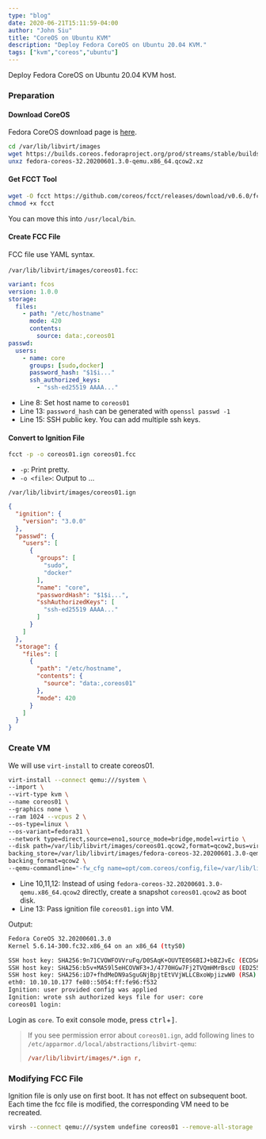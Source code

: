 ```yaml
---
type: "blog"
date: 2020-06-21T15:11:59-04:00
author: "John Siu"
title: "CoreOS on Ubuntu KVM"
description: "Deploy Fedora CoreOS on Ubuntu 20.04 KVM."
tags: ["kvm","coreos","ubuntu"]
---
```

Deploy Fedora CoreOS on Ubuntu 20.04 KVM host.
<!--more-->

### Preparation

#### Download CoreOS

Fedora CoreOS download page is [here](//getfedora.org/coreos/download).

```sh
cd /var/lib/libvirt/images
wget https://builds.coreos.fedoraproject.org/prod/streams/stable/builds/32.20200601.3.0/x86_64/fedora-coreos-32.20200601.3.0-qemu.x86_64.qcow2.xz
unxz fedora-coreos-32.20200601.3.0-qemu.x86_64.qcow2.xz
```

#### Get FCCT Tool

```sh
wget -O fcct https://github.com/coreos/fcct/releases/download/v0.6.0/fcct-x86_64-unknown-linux-gnu
chmod +x fcct
```

You can move this into `/usr/local/bin`.

#### Create FCC File

FCC file use YAML syntax.

`/var/lib/libvirt/images/coreos01.fcc`:

```yml
variant: fcos
version: 1.0.0
storage:
  files:
    - path: "/etc/hostname"
      mode: 420
      contents:
        source: data:,coreos01
passwd:
  users:
    - name: core
      groups: [sudo,docker]
      password_hash: "$1$i..."
      ssh_authorized_keys:
        - "ssh-ed25519 AAAA..."
```

- Line 8: Set host name to `coreos01`
- Line 13: `password_hash` can be generated with `openssl passwd -1`
- Line 15: SSH public key. You can add multiple ssh keys.

#### Convert to Ignition File

```sh
fcct -p -o coreos01.ign coreos01.fcc
```

- `-p`: Print pretty.
- `-o <file>`: Output to ...

`/var/lib/libvirt/images/coreos01.ign`

```json
{
  "ignition": {
    "version": "3.0.0"
  },
  "passwd": {
    "users": [
      {
        "groups": [
          "sudo",
          "docker"
        ],
        "name": "core",
        "passwordHash": "$1$i...",
        "sshAuthorizedKeys": [
          "ssh-ed25519 AAAA..."
        ]
      }
    ]
  },
  "storage": {
    "files": [
      {
        "path": "/etc/hostname",
        "contents": {
          "source": "data:,coreos01"
        },
        "mode": 420
      }
    ]
  }
}
```

### Create VM

We will use `virt-install` to create coreos01.

```sh
virt-install --connect qemu:///system \
--import \
--virt-type kvm \
--name coreos01 \
--graphics none \
--ram 1024 --vcpus 2 \
--os-type=linux \
--os-variant=fedora31 \
--network type=direct,source=eno1,source_mode=bridge,model=virtio \
--disk path=/var/lib/libvirt/images/coreos01.qcow2,format=qcow2,bus=virtio,size=8,\
backing_store=/var/lib/libvirt/images/fedora-coreos-32.20200601.3.0-qemu.x86_64.qcow2,\
backing_format=qcow2 \
--qemu-commandline="-fw_cfg name=opt/com.coreos/config,file=/var/lib/libvirt/images/coreos01.ign"
```

- Line 10,11,12: Instead of using `fedora-coreos-32.20200601.3.0-qemu.x86_64.qcow2` directly, create a snapshot `coreos01.qcow2` as boot disk.
- Line 13: Pass ignition file `coreos01.ign` into VM.

Output:

```sh
Fedora CoreOS 32.20200601.3.0
Kernel 5.6.14-300.fc32.x86_64 on an x86_64 (ttyS0)

SSH host key: SHA256:9n71CVOWFOVVruFq/D0SAqK+OUVTE0S6BIJ+bBZJvEc (ECDSA)
SSH host key: SHA256:b5v+MA59l5eHCOVWF3+J/4770HGw7Fj2TVQmHMrBscU (ED25519)
SSH host key: SHA256:iD7+fhdMeDN9aSguGNjBpjtEtVVjWLLCBxoWpjizwW0 (RSA)
eth0: 10.10.10.177 fe80::5054:ff:fe96:f532
Ignition: user provided config was applied
Ignition: wrote ssh authorized keys file for user: core
coreos01 login:
```

Login as `core`. To exit console mode, press <kbd>ctrl</kbd>+<kbd>]</kbd>.

> If you see permission error about `coreos01.ign`, add following lines to `/etc/apparmor.d/local/abstractions/libvirt-qemu`:
>
> ```ini
> /var/lib/libvirt/images/*.ign r,
> ```

### Modifying FCC File

Ignition file is only use on first boot. It has not effect on subsequent boot. Each time the fcc file is modified, the corresponding VM need to be recreated.

```sh
virsh --connect qemu:///system undefine coreos01 --remove-all-storage
```